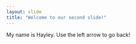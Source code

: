 ```yaml
---
layout: slide
title: "Welcome to our second slide!"
---
```

My name is Hayley.
Use the left arrow to go back!

